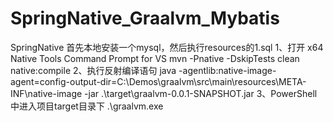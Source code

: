 # SpringNative_Graalvm_Mybatis
SpringNative
首先本地安装一个mysql，然后执行resources的1.sql
1、打开 x64 Native Tools Command Prompt for VS
mvn -Pnative -DskipTests clean native:compile
2、执行反射编译语句
java -agentlib:native-image-agent=config-output-dir=C:\Demos\graalvm\src\main\resources\META-INF\native-image  -jar .\target\graalvm-0.0.1-SNAPSHOT.jar 
3、PowerShell中进入项目target目录下
.\graalvm.exe
